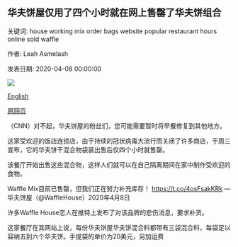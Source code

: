 ## 华夫饼屋仅用了四个小时就在网上售罄了华夫饼组合

关键词: house working mix order bags website popular restaurant hours online sold waffle

作者: Leah Asmelash

发表日期: 2020-04-08 00:00:00

![](https://cdn.cnn.com/cnnnext/dam/assets/200408165907-waffle-house-waffle-mix-super-tease.jpg)

[English](Waffle%20House%20sold%20out%20of%20its%20waffle%20mix%20online%20in%20just%20four%20hours.md)

[原网页](https://edition.cnn.com/2020/04/08/us/waffle-house-mix-sell-out-trnd/index.html)

（CNN）对不起，华夫饼屋的粉丝们，您可能需要暂时将早餐修复到其他地方。

这家受欢迎的饭店连锁店，由于持续的冠状病毒大流行而关闭了许多商店，于周三宣布，它的华夫饼干混合物袋装出售后仅四个小时就售罄。

该餐厅开始出售这些混合物，这样人们就可以在自己隔离期间在家中制作受欢迎的食物。

Waffle Mix目前已售罄，但我们正在努力补充库存！ https://t.co/4osFsakKRk —华夫饼屋（@WaffleHouse）2020年4月8日

许多Waffle House恋人在推特上发布了对该品牌的悲伤消息，要求补货。

这家餐厅在其网站上说，每份华夫饼屋华夫饼混合料都带有三袋混合料，每袋足以容纳五到六个华夫饼。手提袋的单价为20美元，另加运费